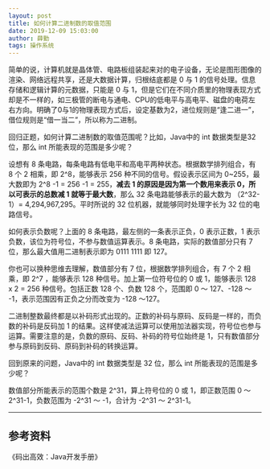 ```yaml
---
layout: post
title: 如何计算二进制数的取值范围
date: 2019-12-09 15:03:00
author: 薛勤
tags: 操作系统
---
```

简单的说，计算机就是晶体管、电路板组装起来对的电子设备，无论是图形图像的渲染、网络远程共享，还是大数据计算，归根结底都是 0 与 1 的信号处理。信息存储和逻辑计算的元数据，只能是 0 与 1，但是它们在不同介质里的物理表现方式却是不一样的，如三极管的断电与通电、CPU的低电平与高电平、磁盘的电荷左右方向。明确了0与1的物理表现方式后，设定基数为2，进位规则是“逢二进一”，借位规则是“借一当二”，所以称为二进制。

回归正题，如何计算二进制数的取值范围呢？比如，Java中的 int 数据类型是32位，那么 int 所能表现的范围是多少呢？

设想有 8 条电路，每条电路有低电平和高电平两种状态。根据数学排列组合，有 8 个 2 相乘，即 2^8，能够表示 256 种不同的信号。假设表示区间为 0~255，最大数即为 2^8 -1 = 256 -1 = 255，**减去 1 的原因是因为第一个数用来表示 0，所以可表示的总数减 1 就等于最大数**，那么 32 条电路能够表示的最大数为 （2^32-1）= 4,294,967,295。平时所说的 32 位机器，就能够同时处理字长为 32 位的电路信号。

如何表示负数呢？上面的 8 条电路，最左侧的一条表示正负，0 表示正数，1 表示负数，该位为符号位，不参与数值运算表示。8 条电路，实际的数值部分只有 7 位，那么最大值用二进制表示即为 0111 1111 即 127。

你也可以换种思维去理解，数值部分有 7 位，根据数学排列组合，有 7 个 2 相乘，即 2^7 ，能够表示 128 种信号。加上第一位符号位的 0 或 1，能够表示 128 x 2 = 256 种信号。包括正数 128 个、负数 128 个，范围即 0 ～ 127、-128 ～ -1，表示范围因有正负之分而改变为 -128 ～127。

二进制整数最终都是以补码形式出现的。正数的补码与原码、反码是一样的，而负数的补码是反码加 1 的结果。这样使减法运算可以使用加法器实现，符号位也参与运算。需要注意的是，负数的原码、反码、补码的符号位始终是 1，只有数值部分参与原码到反码、原码到补码的转换运算。

回到原来的问题，Java中的 int 数据类型是 32 位，那么 int 所能表现的范围是多少呢？

数值部分所能表示的范围个数是 2^31，算上符号位的 0 或 1，即正数范围 0 ～ 2^31-1，负数范围为 -2^31 ～ -1，合计为 -2^31 ～ 2^31-1。

---

## 参考资料

《码出高效：Java开发手册》